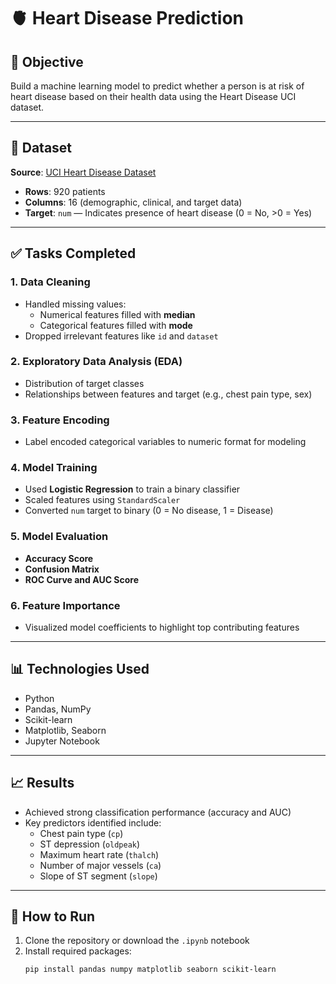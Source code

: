 # 🫀 Heart Disease Prediction

## 📌 Objective
Build a machine learning model to predict whether a person is at risk of heart disease based on their health data using the Heart Disease UCI dataset.

---

## 📂 Dataset
**Source**: [UCI Heart Disease Dataset]([https://www.kaggle.com/datasets/ronitf/heart-disease-uci](https://www.kaggle.com/datasets/redwankarimsony/heart-disease-data))

- **Rows**: 920 patients
- **Columns**: 16 (demographic, clinical, and target data)
- **Target**: `num` — Indicates presence of heart disease (0 = No, >0 = Yes)

---

## ✅ Tasks Completed

### 1. Data Cleaning
- Handled missing values:
  - Numerical features filled with **median**
  - Categorical features filled with **mode**
- Dropped irrelevant features like `id` and `dataset`

### 2. Exploratory Data Analysis (EDA)
- Distribution of target classes
- Relationships between features and target (e.g., chest pain type, sex)

### 3. Feature Encoding
- Label encoded categorical variables to numeric format for modeling

### 4. Model Training
- Used **Logistic Regression** to train a binary classifier
- Scaled features using `StandardScaler`
- Converted `num` target to binary (0 = No disease, 1 = Disease)

### 5. Model Evaluation
- **Accuracy Score**
- **Confusion Matrix**
- **ROC Curve and AUC Score**

### 6. Feature Importance
- Visualized model coefficients to highlight top contributing features

---

## 📊 Technologies Used
- Python
- Pandas, NumPy
- Scikit-learn
- Matplotlib, Seaborn
- Jupyter Notebook

---

## 📈 Results
- Achieved strong classification performance (accuracy and AUC)
- Key predictors identified include:
  - Chest pain type (`cp`)
  - ST depression (`oldpeak`)
  - Maximum heart rate (`thalch`)
  - Number of major vessels (`ca`)
  - Slope of ST segment (`slope`)

---

## 🚀 How to Run

1. Clone the repository or download the `.ipynb` notebook
2. Install required packages:
   ```bash
   pip install pandas numpy matplotlib seaborn scikit-learn
